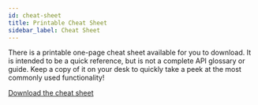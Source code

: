 ```yaml
---
id: cheat-sheet
title: Printable Cheat Sheet
sidebar_label: Cheat Sheet
---
```


There is a printable one-page cheat sheet available for you to download. It is intended to be a
quick reference, but is not a complete API glossary or guide. Keep a copy of it on your desk to
quickly take a peek at the most commonly used functionality!

[Download the cheat sheet][cheatsheet]

[cheatsheet]:
  https://github.com/testing-library/native-testing-library/raw/master/other/cheat-sheet.pdf
